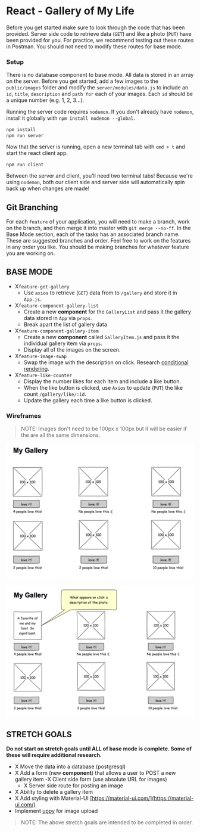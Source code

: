 # React - Gallery of My Life

Before you get started make sure to look through the code that has been provided. Server side code to retrieve data (`GET`) and like a photo (`PUT`) have been provided for you. For practice, we recommend testing out these routes in Postman. You should not need to modify these routes for base mode.

### Setup

There is no database component to base mode. All data is stored in an array on the server. Before you get started, add a few images to the `public/images` folder and modify the `server/modules/data.js` to include an `id`, `title`, `description` and `path for` each of your images. Each `id` should be a unique number (e.g. 1, 2, 3...).

Running the server code requires `nodemon`. If you don't already have `nodemon`, install it globally with `npm install nodemon --global`.

```
npm install
npm run server
```

Now that the server is running, open a new terminal tab with `cmd + t` and start the react client app.

```
npm run client
```

Between the server and client, you'll need two terminal tabs! Because we're using `nodemon`, both our client side and server side will automatically spin back up when changes are made!

## Git Branching
For each `feature` of your application, you will need to make a branch, work on the branch, and then merge it into master with `git merge --no-ff`. In the Base Mode section, each of the tasks has an associated branch name. These are suggested branches and order. Feel free to work on the features in any order you like. You should be making branches for whatever feature you are working on.


## BASE MODE

- X`feature-get-gallery` 
    - Use `axios` to retrieve (`GET`) data from to `/gallery` and store it in `App.js`.
- X`feature-component-gallery-list` 
    - Create a new **component** for the `GalleryList` and pass it the gallery data stored in `App` via `props`.
    - Break apart the list of gallery data
- X`feature-component-gallery-item` 
    - Create a new **component** called `GalleryItem.js` and pass it the individual gallery item via `props`. 
    - Display all of the images on the screen.
- X`feature-image-swap` 
    - Swap the image with the description on click. Research [conditional rendering](https://reactjs.org/docs/conditional-rendering.html).
- X`feature-like-counter` 
    - Display the number likes for each item and include a like button.
    - When the like button is clicked, use `Axios` to update (`PUT`) the like count `/gallery/like/:id`.
    - Update the gallery each time a like button is clicked.

### Wireframes

> NOTE: Images don't need to be 100px x 100px but it will be easier if the are all the same dimensions.

![mockup one](wireframes/first-mockup.png)

![mockup two](wireframes/second-mockup.png)

## STRETCH GOALS

**Do not start on stretch goals until ALL of base mode is complete. Some of these will require additional research.**


- X Move the data into a database (postgresql)
- X Add a form (new **component**) that allows a user to POST a new gallery item
  -X Client side form (use absolute URL for images)
  - X Server side route for posting an image
- X Ability to delete a gallery item
- X Add styling with Material-UI [https://material-ui.com/](https://material-ui.com/)
- Implement [uppy](https://uppy.io/) for image upload 

> NOTE: The above stretch goals are intended to be completed in order.
